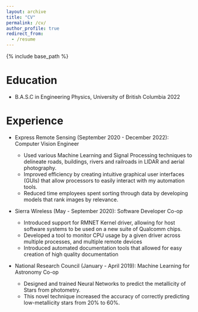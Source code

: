 ```yaml
---
layout: archive
title: "CV"
permalink: /cv/
author_profile: true
redirect_from:
  - /resume
---
```


{% include base_path %}

Education
======
* B.A.S.C in Engineering Physics, University of British Columbia 2022

Experience
======
* Express Remote Sensing (September 2020 - December 2022): Computer Vision Engineer 
  * Used various Machine Learning and Signal Processing techniques to delineate roads, buildings, rivers and railroads in LIDAR and aerial photography.
  * Improved efficiency by creating intuitive graphical user interfaces (GUIs) that allow processors to easily interact with my automation tools.  
  * Reduced time employees spent sorting through data by developing models that rank images by relevance. 

* Sierra Wireless (May - September 2020): Software Developer Co-op
  * Introduced support for RMNET Kernel driver, allowing for host software systems to be used on a new suite of Qualcomm chips.
  * Developed a tool to monitor CPU usage by a given driver across multiple processes, and multiple remote devices
  * Introduced automated documentation tools that allowed for easy creation of high quality documentation

* National Research Council (January - April 2019): Machine Learning for Astronomy Co-op 
  * Designed and trained Neural Networks to predict the metallicity of Stars from photometry. 
  * This novel technique increased the accuracy of correctly predicting low-metallicity stars from 20\% to 60\%.

